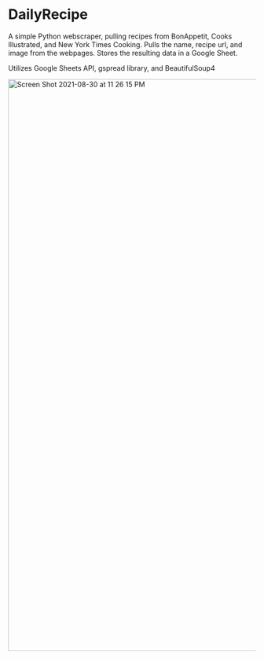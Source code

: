 # DailyRecipe

A simple Python webscraper, pulling recipes from BonAppetit, Cooks Illustrated, and New York Times Cooking.
Pulls the name, recipe url, and image from the webpages.
Stores the resulting data in a Google Sheet.

Utilizes Google Sheets API, gspread library, and BeautifulSoup4


<img width="1165" alt="Screen Shot 2021-08-30 at 11 26 15 PM" src="https://user-images.githubusercontent.com/69056215/131441717-50248694-ecf0-43c3-90ac-15388ff39b36.png">
